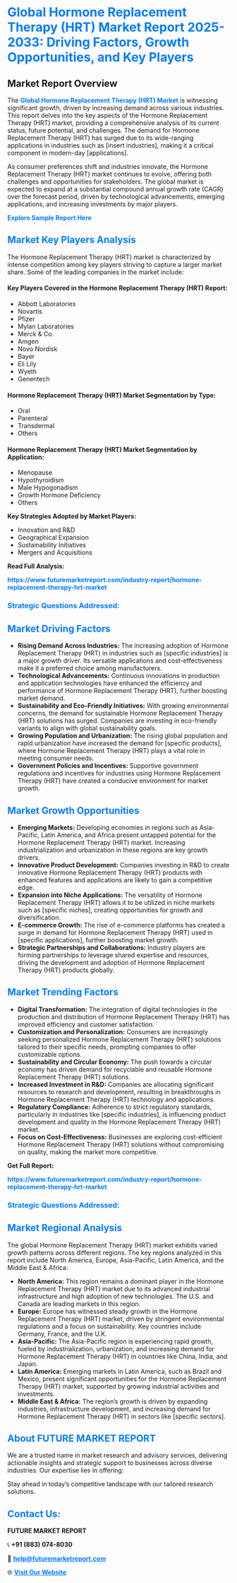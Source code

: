<h1 style="color: #007BFF;">Global Hormone Replacement Therapy (HRT) Market Report 2025-2033: Driving Factors, Growth Opportunities, and Key Players</h1>

<section id="overview">
<h2>Market Report Overview</h2>
<p>The <a href="https://www.futuremarketreport.com/industry-report/hormone-replacement-therapy-hrt-market" style="color: #007BFF; text-decoration: none;"><strong>Global Hormone Replacement Therapy (HRT) Market</strong></a> is witnessing significant growth, driven by increasing demand across various industries. This report delves into the key aspects of the Hormone Replacement Therapy (HRT) market, providing a comprehensive analysis of its current status, future potential, and challenges. The demand for Hormone Replacement Therapy (HRT) has surged due to its wide-ranging applications in industries such as [insert industries], making it a critical component in modern-day [applications].</p>
<p>As consumer preferences shift and industries innovate, the Hormone Replacement Therapy (HRT) market continues to evolve, offering both challenges and opportunities for stakeholders. The global market is expected to expand at a substantial compound annual growth rate (CAGR) over the forecast period, driven by technological advancements, emerging applications, and increasing investments by major players.</p>
</section>

<section id="overview">
<p><a href="https://www.futuremarketreport.com/request-sample/reportId=46376" style="color: #007BFF; text-decoration: none;"><strong>Explore Sample Report Here</strong></a></p>
</section>

<section id="key-players">
<h2 style="color: #007BFF;">Market Key Players Analysis</h2>
<p>The Hormone Replacement Therapy (HRT) market is characterized by intense competition among key players striving to capture a larger market share. Some of the leading companies in the market include:</p>
<h4>Key Players Covered in the Hormone Replacement Therapy (HRT) Report:</h4>
<ul><li>Abbott Laboratories</li><li>Novartis</li><li>Pfizer</li><li>Mylan Laboratories</li><li>Merck &amp; Co.</li><li>Amgen</li><li>Novo Nordisk</li><li>Bayer</li><li>Eli Lily</li><li>Wyeth</li><li>Genentech</li></ul>
<h4>Hormone Replacement Therapy (HRT) Market Segmentation by Type:</h4>
<ul><li>Oral</li><li>Parenteral</li><li>Transdermal</li><li>Others</li></ul>

<h4>Hormone Replacement Therapy (HRT) Market Segmentation by Application:</h4>
<ul><li>Menopause</li><li>Hypothyroidism</li><li>Male Hypogonadism</li><li>Growth Hormone Deficiency</li><li>Others</li></ul>
<p><strong>Key Strategies Adopted by Market Players:</strong></p>
<ul>
<li>Innovation and R&D</li>
<li>Geographical Expansion</li>
<li>Sustainability Initiatives</li>
<li>Mergers and Acquisitions</li>
</ul>
</section>

<section>
<p><strong>Read Full Analysis: </strong></p><a href="https://www.futuremarketreport.com/industry-report/hormone-replacement-therapy-hrt-market" style="color: #007BFF; text-decoration: none;"><strong>https://www.futuremarketreport.com/industry-report/hormone-replacement-therapy-hrt-market</strong></a>
<h3 style="color: #007BFF;">Strategic Questions Addressed:</h3>
</section>

<section id="driving-factors">
<h2 style="color: #007BFF;">Market Driving Factors</h2>
<ul>
<li><strong>Rising Demand Across Industries:</strong> The increasing adoption of Hormone Replacement Therapy (HRT) in industries such as [specific industries] is a major growth driver. Its versatile applications and cost-effectiveness make it a preferred choice among manufacturers.</li>
<li><strong>Technological Advancements:</strong> Continuous innovations in production and application technologies have enhanced the efficiency and performance of Hormone Replacement Therapy (HRT), further boosting market demand.</li>
<li><strong>Sustainability and Eco-Friendly Initiatives:</strong> With growing environmental concerns, the demand for sustainable Hormone Replacement Therapy (HRT) solutions has surged. Companies are investing in eco-friendly variants to align with global sustainability goals.</li>
<li><strong>Growing Population and Urbanization:</strong> The rising global population and rapid urbanization have increased the demand for [specific products], where Hormone Replacement Therapy (HRT) plays a vital role in meeting consumer needs.</li>
<li><strong>Government Policies and Incentives:</strong> Supportive government regulations and incentives for industries using Hormone Replacement Therapy (HRT) have created a conducive environment for market growth.</li>
</ul>
</section>

<section id="growth-opportunities">
<h2 style="color: #007BFF;">Market Growth Opportunities</h2>
<ul>
<li><strong>Emerging Markets:</strong> Developing economies in regions such as Asia-Pacific, Latin America, and Africa present untapped potential for the Hormone Replacement Therapy (HRT) market. Increasing industrialization and urbanization in these regions are key growth drivers.</li>
<li><strong>Innovative Product Development:</strong> Companies investing in R&D to create innovative Hormone Replacement Therapy (HRT) products with enhanced features and applications are likely to gain a competitive edge.</li>
<li><strong>Expansion into Niche Applications:</strong> The versatility of Hormone Replacement Therapy (HRT) allows it to be utilized in niche markets such as [specific niches], creating opportunities for growth and diversification.</li>
<li><strong>E-commerce Growth:</strong> The rise of e-commerce platforms has created a surge in demand for Hormone Replacement Therapy (HRT) used in [specific applications], further boosting market growth.</li>
<li><strong>Strategic Partnerships and Collaborations:</strong> Industry players are forming partnerships to leverage shared expertise and resources, driving the development and adoption of Hormone Replacement Therapy (HRT) products globally.</li>
</ul>
</section>

<section id="trending-factors">
<h2 style="color: #007BFF;">Market Trending Factors</h2>
<ul>
<li><strong>Digital Transformation:</strong> The integration of digital technologies in the production and distribution of Hormone Replacement Therapy (HRT) has improved efficiency and customer satisfaction.</li>
<li><strong>Customization and Personalization:</strong> Consumers are increasingly seeking personalized Hormone Replacement Therapy (HRT) solutions tailored to their specific needs, prompting companies to offer customizable options.</li>
<li><strong>Sustainability and Circular Economy:</strong> The push towards a circular economy has driven demand for recyclable and reusable Hormone Replacement Therapy (HRT) solutions.</li>
<li><strong>Increased Investment in R&D:</strong> Companies are allocating significant resources to research and development, resulting in breakthroughs in Hormone Replacement Therapy (HRT) technology and applications.</li>
<li><strong>Regulatory Compliance:</strong> Adherence to strict regulatory standards, particularly in industries like [specific industries], is influencing product development and quality in the Hormone Replacement Therapy (HRT) market.</li>
<li><strong>Focus on Cost-Effectiveness:</strong> Businesses are exploring cost-efficient Hormone Replacement Therapy (HRT) solutions without compromising on quality, making the market more competitive.</li>
</ul>
</section>

<section>
<p><strong>Get Full Report: </strong></p><a href="https://www.futuremarketreport.com/industry-report/hormone-replacement-therapy-hrt-market" style="color: #007BFF; text-decoration: none;"><strong>https://www.futuremarketreport.com/industry-report/hormone-replacement-therapy-hrt-market</strong></a>
<h3 style="color: #007BFF;">Strategic Questions Addressed:</h3>
</section>


<section id="regional-analysis">
<h2 style="color: #007BFF;">Market Regional Analysis</h2>
<p>The global Hormone Replacement Therapy (HRT) market exhibits varied growth patterns across different regions. The key regions analyzed in this report include North America, Europe, Asia-Pacific, Latin America, and the Middle East & Africa:</p>
<ul>
<li><strong>North America:</strong> This region remains a dominant player in the Hormone Replacement Therapy (HRT) market due to its advanced industrial infrastructure and high adoption of new technologies. The U.S. and Canada are leading markets in this region.</li>
<li><strong>Europe:</strong> Europe has witnessed steady growth in the Hormone Replacement Therapy (HRT) market, driven by stringent environmental regulations and a focus on sustainability. Key countries include Germany, France, and the U.K.</li>
<li><strong>Asia-Pacific:</strong> The Asia-Pacific region is experiencing rapid growth, fueled by industrialization, urbanization, and increasing demand for Hormone Replacement Therapy (HRT) in countries like China, India, and Japan.</li>
<li><strong>Latin America:</strong> Emerging markets in Latin America, such as Brazil and Mexico, present significant opportunities for the Hormone Replacement Therapy (HRT) market, supported by growing industrial activities and investments.</li>
<li><strong>Middle East & Africa:</strong> The region’s growth is driven by expanding industries, infrastructure development, and increasing demand for Hormone Replacement Therapy (HRT) in sectors like [specific sectors].</li>
</ul>
</section>

<footer>
<h2 style="color: #007BFF;">About FUTURE MARKET REPORT</h2>
<p>We are a trusted name in market research and advisory services, delivering actionable insights and strategic support to businesses across diverse industries. Our expertise lies in offering:</p>

<p>Stay ahead in today’s competitive landscape with our tailored research solutions.</p>

<h2 style="color: #007BFF;">Contact Us:</h2>
<p><strong>FUTURE MARKET REPORT</strong></p>
<p>📞 <strong>+91 (883) 074-8030</strong></p>
<p>📧 <strong><a href="mailto:help@futuremarketreport.com" style="color: #007BFF;">help@futuremarketreport.com</a></strong></p>
<p>🌐 <strong><a href="https://www.futuremarketreport.com/" style="color: #007BFF;">Visit Our Website</a></strong></p>
</footer>